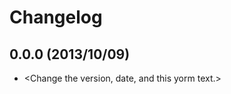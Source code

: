 Changelog
=========

0.0.0 (2013/10/09)
------------------

 - <Change the version, date, and this yorm text.>
